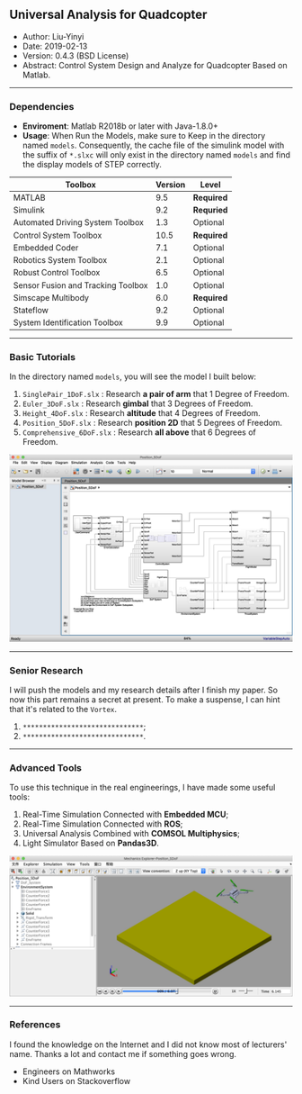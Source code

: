 ## Universal Analysis for Quadcopter 
- Author: Liu-Yinyi
- Date: 2019-02-13
- Version: 0.4.3 (BSD License)
- Abstract: Control System Design and Analyze for Quadcopter Based on Matlab.

---

### Dependencies
- **Enviroment**: Matlab R2018b or later with Java-1.8.0+
- **Usage**: When Run the Models, make sure to Keep in the directory named `models`. Consequently, the cache file of the simulink model with the suffix of `*.slxc` will only exist in the directory named `models` and find the display models of STEP correctly.

|Toolbox|Version|Level|
|---|---|---|
| MATLAB | 9.5 | **Required** |
| Simulink | 9.2 | **Requried** |
|Automated Driving System Toolbox| 1.3 | Optional |
|Control System Toolbox| 10.5 | **Required** |
|Embedded Coder| 7.1 | Optional |
|Robotics System Toolbox | 2.1 | Optional |
|Robust Control Toolbox| 6.5 | Optional |
|Sensor Fusion and Tracking Toolbox| 1.0 | Optional |
|Simscape Multibody| 6.0 | **Required** |
|Stateflow| 9.2 | Optional |
|System Identification Toolbox| 9.9 | Optional |

---

### Basic Tutorials
In the directory named `models`, you will see the model I built below:

1. `SinglePair_1DoF.slx` : Research **a pair of arm** that 1 Degree of Freedom.
2. `Euler_3DoF.slx` : Research **gimbal** that 3 Degrees of Freedom.
3. `Height_4DoF.slx` : Research **altitude** that 4 Degrees of Freedom.
4. `Position_5DoF.slx` : Research **position 2D** that 5 Degrees of Freedom.
5. `Comprehensive_6DoF.slx` : Research **all above** that 6 Degrees of Freedom.

![ModelPreview_5DoF](https://github.com/Champion-Liu/QuadcopterAnalysis/blob/master/media/ModelPreview_5DoF.png)

---

### Senior Research
I will push the models and my research details after I finish my paper. So now this part remains a secret at present. To make a suspense, I can hint that it's related to the `Vortex`.

1. `******************************`;
2. `******************************`.

---

### Advanced Tools
To use this technique in the real engineerings, I have made some useful tools:

1. Real-Time Simulation Connected with **Embedded MCU**;
2. Real-Time Simulation Connected with **ROS**;
3. Universal Analysis Combined with **COMSOL Multiphysics**;
4. Light Simulator Based on **Pandas3D**.

![ModelExplorer_5DoF](https://github.com/Champion-Liu/QuadcopterAnalysis/blob/master/media/ModelExplorer_5DoF.png)

---

### References
I found the knowledge on the Internet and I did not know most of lecturers' name. Thanks a lot and contact me if something goes wrong.

- Engineers on Mathworks
- Kind Users on Stackoverflow
